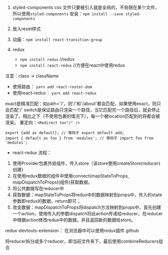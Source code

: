 1. styled-components
css 文件只要被引入就是全局的，不局限在某个文件，所以使用`styled-components`
安装：`npm install --save styled-components`

2. 放入reset样式
3. 动画：`npm install react-transition-group`
4. redux 
   - `npm install redux`  //redux
   - `npm install react-redux`   //方便在react中使用redux


注意：class -> className

- 使用路由： `yarn add react-router-dom`
- 使用react-redux： `yarn add react-redux`

exact是精准匹配：如path='/'，则'/'和'/about'都会匹配，如果使用exact，则只会匹配'/'
switch是保证路由只渲染一个路径，当它匹配完一个路径后，就会停止渲染了。相比之下（不使用<Switch>包裹的情况下），每一个被location匹配到的<Route>将都会被渲染。
重定向：`<Redirect to="/" />`

```JS
export {add as default}; // 等同于 export default add;
import { default as foo } from 'modules'; // 等同于 import foo from 'modules';
```


- react-redux 流程：
1. 使用Provider包裹外层组件，传入store（该store使用createStore(reducer)创建）
2. 在使用redux数据的组件中使用connect(mapStateToProps, mapDispatchToProps)(组件)获取数据。
3. 将公共数据写在reducer中
4. 获取数据：mapStateToProps将redux中的数据映射到props中，传入的state参数即redux的数据，return即可；
5. 改变数据：mapDispatchToProps将dispatch方法映射到props中，首先创建一个action，使用传入的参数dispatch将此action传递给reducer，在reducer中根据action修改redux中的数据，并且返回新的数据给store。


redux-devtools-extension： 在浏览器中可以使用redux插件 github


将reducer拆分成多个reducer，即当前文件夹下，最后使用combineReducers组合

